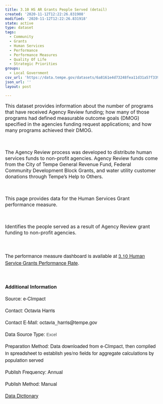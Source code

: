```yaml
---
title: 3.10 HS AR Grants People Served (detail)
created: '2020-11-12T12:22:26.831908'
modified: '2020-11-12T12:22:26.831918'
state: active
type: dataset
tags:
  - Community
  - Grants
  - Human Services
  - Performance
  - Performance Measures
  - Quality Of Life
  - Strategic Priorities
groups:
  - Local Government
csv_url: 'https://data.tempe.gov/datasets/6a8161e4d73248fea11d31a57f339301_0.csv'
json_url: ''
layout: post

---
```

<p style=''><p style='font-family:inherit; font-size:16px;'><font style='font-family:inherit;'>This dataset provides information about the number of programs that have received Agency Review funding; how many of those programs had defined measurable outcome goals (DMOG) specified in the agencies funding request applications; and how many programs achieved their DMOG.</font></p><p style='font-family:inherit; font-size:16px;'><font style='font-family:inherit;'><br /></font></p><p style='font-family:inherit; font-size:16px;'><font style='font-family:inherit;'>The Agency Review process was developed to distribute human services funds to non-profit agencies. Agency Review funds come from the City of Tempe General Revenue Fund, Federal Community Development Block Grants, and water utility customer donations through Tempe’s Help to Others.</font></p><p style='font-family:inherit; font-size:16px;'><font style='font-family:inherit;'><br /></font></p><p style='font-family:inherit; font-size:16px;'><font style='font-family:inherit;'>This page provides data for the Human Services Grant performance measure.</font></p><p style='font-family:inherit; font-size:16px;'><font style='font-family:inherit;'><br /></font></p><p style=''><font style=''><font><span style='font-size:16px;'>Identifies the people served as a result of Agency Review grant funding to non-profit agencies.</span></font><br /></font></p></p><p style='font-family:&quot;Avenir Next W01&quot;, &quot;Avenir Next W00&quot;, &quot;Avenir Next&quot;, Avenir, &quot;Helvetica Neue&quot;, sans-serif; font-size:16px;'><br /></p><p style='font-family:&quot;Avenir Next W01&quot;, &quot;Avenir Next W00&quot;, &quot;Avenir Next&quot;, Avenir, &quot;Helvetica Neue&quot;, sans-serif; font-size:16px;'>The performance measure dashboard is available at <a href='https://quality-of-life-tempegov.hub.arcgis.com/pages/human-service-grants-performance-rate' rel='nofollow ugc' target='_blank'>3.10 Human Service Grants Performance Rate</a>.<br /></p><p style='font-family:&quot;Avenir Next W01&quot;, &quot;Avenir Next W00&quot;, &quot;Avenir Next&quot;, Avenir, &quot;Helvetica Neue&quot;, sans-serif; font-size:16px;'><br /></p><p style='font-family:&quot;Avenir Next W01&quot;, &quot;Avenir Next W00&quot;, &quot;Avenir Next&quot;, Avenir, &quot;Helvetica Neue&quot;, sans-serif; font-size:16px;'><b>Additional Information</b></p><p style='font-family:&quot;Avenir Next W01&quot;, &quot;Avenir Next W00&quot;, &quot;Avenir Next&quot;, Avenir, &quot;Helvetica Neue&quot;, sans-serif; font-size:16px;'>Source: e-CImpact</p><p style='font-family:&quot;Avenir Next W01&quot;, &quot;Avenir Next W00&quot;, &quot;Avenir Next&quot;, Avenir, &quot;Helvetica Neue&quot;, sans-serif; font-size:16px;'>Contact: Octavia Harris</p><p style='font-family:&quot;Avenir Next W01&quot;, &quot;Avenir Next W00&quot;, &quot;Avenir Next&quot;, Avenir, &quot;Helvetica Neue&quot;, sans-serif; font-size:16px;'>Contact E-Mail: octavia_harris@tempe.gov</p><p style='font-family:&quot;Avenir Next W01&quot;, &quot;Avenir Next W00&quot;, &quot;Avenir Next&quot;, Avenir, &quot;Helvetica Neue&quot;, sans-serif; font-size:16px;'>Data Source Type: <span style='font-family:Arial, Helvetica, Arial, Verdana, sans-serif; color:rgb(68, 72, 73); font-size:14px;'>Excel</span></p><p style='font-family:&quot;Avenir Next W01&quot;, &quot;Avenir Next W00&quot;, &quot;Avenir Next&quot;, Avenir, &quot;Helvetica Neue&quot;, sans-serif; font-size:16px;'>Preparation Method: Data downloaded from e-CImpact, then compiled in spreadsheet to establish yes/no fields for aggregate calculations by population served</p><p style='font-family:&quot;Avenir Next W01&quot;, &quot;Avenir Next W00&quot;, &quot;Avenir Next&quot;, Avenir, &quot;Helvetica Neue&quot;, sans-serif; font-size:16px;'>Publish Frequency: Annual</p><p style='font-family:&quot;Avenir Next W01&quot;, &quot;Avenir Next W00&quot;, &quot;Avenir Next&quot;, Avenir, &quot;Helvetica Neue&quot;, sans-serif; font-size:16px;'>Publish Method: Manual</p><p style='font-family:&quot;Avenir Next W01&quot;, &quot;Avenir Next W00&quot;, &quot;Avenir Next&quot;, Avenir, &quot;Helvetica Neue&quot;, sans-serif; font-size:16px;'><a href='https://gis.tempe.gov/design/data-dictionary/3.10%20HS%20AR%20Grants%20People%20Served%20(detail)/' rel='nofollow ugc' target='_blank'>Data Dictionary</a><br /></p>
